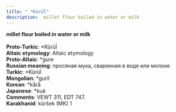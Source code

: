 ```yaml
---
title: " *Kürüĺ"
description:  millet flour boiled in water or milk
---
```

<strong> millet flour boiled in water or milk</strong><br><br>
<strong>Proto-Turkic</strong>:  *Kürüĺ<br>
<strong>Altaic etymology</strong>:  Altaic etymology<br>
<strong> Proto-Altaic</strong>:  *gure<br>
<strong>Russian meaning</strong>:  просяная мука, сваренная в воде или молоке<br>
<strong>Turkic</strong>:  *Kürüĺ<br>
<strong>Mongolian</strong>:  *guril<br>
<strong>Korean</strong>:  *kằrằ<br>
<strong>Japanese</strong>:  *kuà<br>
<strong>Comments</strong>:  VEWT 311, EDT 747.<br>
<strong>Karakhanid</strong>:  küršek (MK) 1<br>


